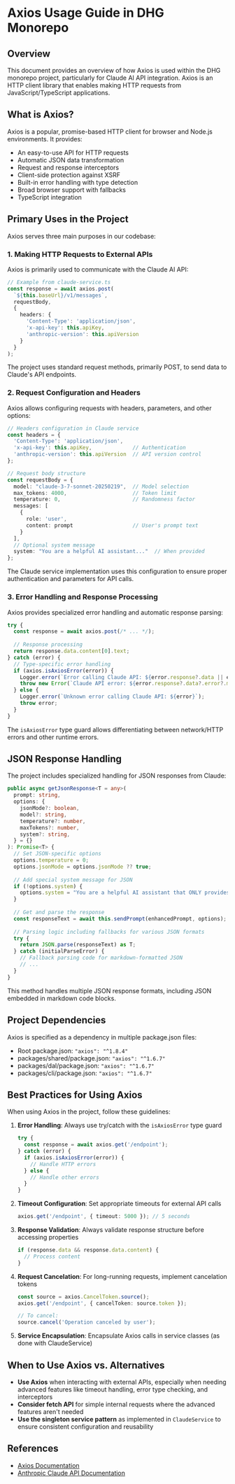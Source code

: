 # Axios Usage Guide in DHG Monorepo

## Overview

This document provides an overview of how Axios is used within the DHG monorepo project, particularly for Claude AI API integration. Axios is an HTTP client library that enables making HTTP requests from JavaScript/TypeScript applications.

## What is Axios?

Axios is a popular, promise-based HTTP client for browser and Node.js environments. It provides:

- An easy-to-use API for HTTP requests
- Automatic JSON data transformation
- Request and response interceptors
- Client-side protection against XSRF
- Built-in error handling with type detection
- Broad browser support with fallbacks
- TypeScript integration

## Primary Uses in the Project

Axios serves three main purposes in our codebase:

### 1. Making HTTP Requests to External APIs

Axios is primarily used to communicate with the Claude AI API:

```typescript
// Example from claude-service.ts
const response = await axios.post(
  `${this.baseUrl}/v1/messages`,
  requestBody,
  {
    headers: {
      'Content-Type': 'application/json',
      'x-api-key': this.apiKey,
      'anthropic-version': this.apiVersion
    }
  }
);
```

The project uses standard request methods, primarily POST, to send data to Claude's API endpoints.

### 2. Request Configuration and Headers

Axios allows configuring requests with headers, parameters, and other options:

```typescript
// Headers configuration in Claude service
const headers = {
  'Content-Type': 'application/json',
  'x-api-key': this.apiKey,             // Authentication
  'anthropic-version': this.apiVersion  // API version control
};

// Request body structure
const requestBody = {
  model: "claude-3-7-sonnet-20250219",  // Model selection
  max_tokens: 4000,                     // Token limit
  temperature: 0,                       // Randomness factor
  messages: [
    {
      role: 'user',
      content: prompt                   // User's prompt text
    }
  ],
  // Optional system message
  system: "You are a helpful AI assistant..."  // When provided
};
```

The Claude service implementation uses this configuration to ensure proper authentication and parameters for API calls.

### 3. Error Handling and Response Processing

Axios provides specialized error handling and automatic response parsing:

```typescript
try {
  const response = await axios.post(/* ... */);
  
  // Response processing
  return response.data.content[0].text;
} catch (error) {
  // Type-specific error handling
  if (axios.isAxiosError(error)) {
    Logger.error(`Error calling Claude API: ${error.response?.data || error.message}`);
    throw new Error(`Claude API error: ${error.response?.data?.error?.message || error.message}`);
  } else {
    Logger.error(`Unknown error calling Claude API: ${error}`);
    throw error;
  }
}
```

The `isAxiosError` type guard allows differentiating between network/HTTP errors and other runtime errors.

## JSON Response Handling

The project includes specialized handling for JSON responses from Claude:

```typescript
public async getJsonResponse<T = any>(
  prompt: string,
  options: {
    jsonMode?: boolean,
    model?: string,
    temperature?: number,
    maxTokens?: number,
    system?: string,
  } = {}
): Promise<T> {
  // Set JSON-specific options
  options.temperature = 0;
  options.jsonMode = options.jsonMode ?? true;
  
  // Add special system message for JSON
  if (!options.system) {
    options.system = "You are a helpful AI assistant that ONLY provides responses in valid JSON format...";
  }
  
  // Get and parse the response
  const responseText = await this.sendPrompt(enhancedPrompt, options);
  
  // Parsing logic including fallbacks for various JSON formats
  try {
    return JSON.parse(responseText) as T;
  } catch (initialParseError) {
    // Fallback parsing code for markdown-formatted JSON
    // ...
  }
}
```

This method handles multiple JSON response formats, including JSON embedded in markdown code blocks.

## Project Dependencies

Axios is specified as a dependency in multiple package.json files:

- Root package.json: `"axios": "^1.8.4"`
- packages/shared/package.json: `"axios": "^1.6.7"`
- packages/dal/package.json: `"axios": "^1.6.7"`
- packages/cli/package.json: `"axios": "^1.6.7"`

## Best Practices for Using Axios

When using Axios in the project, follow these guidelines:

1. **Error Handling**: Always use try/catch with the `isAxiosError` type guard
   ```typescript
   try {
     const response = await axios.get('/endpoint');
   } catch (error) {
     if (axios.isAxiosError(error)) {
       // Handle HTTP errors
     } else {
       // Handle other errors
     }
   }
   ```

2. **Timeout Configuration**: Set appropriate timeouts for external API calls
   ```typescript
   axios.get('/endpoint', { timeout: 5000 }); // 5 seconds
   ```

3. **Response Validation**: Always validate response structure before accessing properties
   ```typescript
   if (response.data && response.data.content) {
     // Process content
   }
   ```

4. **Request Cancelation**: For long-running requests, implement cancelation tokens
   ```typescript
   const source = axios.CancelToken.source();
   axios.get('/endpoint', { cancelToken: source.token });
   
   // To cancel:
   source.cancel('Operation canceled by user');
   ```

5. **Service Encapsulation**: Encapsulate Axios calls in service classes (as done with ClaudeService)

## When to Use Axios vs. Alternatives

- **Use Axios** when interacting with external APIs, especially when needing advanced features like timeout handling, error type checking, and interceptors
- **Consider fetch API** for simple internal requests where the advanced features aren't needed
- **Use the singleton service pattern** as implemented in `ClaudeService` to ensure consistent configuration and reusability

## References

- [Axios Documentation](https://axios-http.com/docs/intro)
- [Anthropic Claude API Documentation](https://docs.anthropic.com/claude/reference/getting-started-with-the-api)